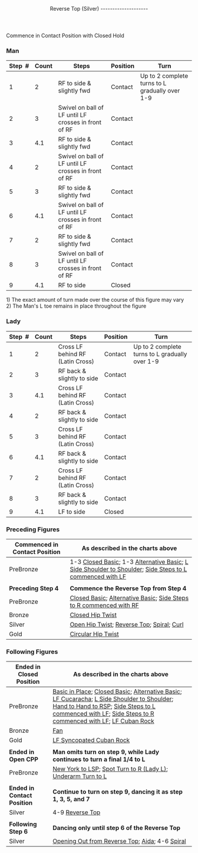 <header>Reverse Top (Silver)
--------------------

 </header>Commence in Contact Position with Closed Hold

### Man

 | **Step<span style="color:white">\_</span>\#** | **Count** | **Steps** | **Position** | **Turn** |
|---|---|---|---|---|
| 1 | 2 | RF to side &amp; slightly fwd | Contact | Up to 2 complete turns to L gradually over 1-9 |
| 2 | 3 | Swivel on ball of LF until LF crosses in front of RF | Contact |
| 3 | 4.1 | RF to side &amp; slightly fwd | Contact |
| 4 | 2 | Swivel on ball of LF until LF crosses in front of RF | Contact |
| 5 | 3 | RF to side &amp; slightly fwd | Contact |
| 6 | 4.1 | Swivel on ball of LF until LF crosses in front of RF | Contact |
| 7 | 2 | RF to side &amp; slightly fwd | Contact |
| 8 | 3 | Swivel on ball of LF until LF crosses in front of RF | Contact |
| 9 | 4.1 | RF to side | Closed |

1\) The exact amount of turn made over the course of this figure may vary  
 2) The Man's L toe remains in place throughout the figure

### Lady

 | ****Step<span style="color:white">\_</span>\#**** | **Count** | **Steps** | **Position** | **Turn** |
|---|---|---|---|---|
| 1 | 2 | Cross LF behind RF (Latin Cross) | Contact | Up to 2 complete turns to L gradually over 1-9 |
| 2 | 3 | RF back &amp; slightly to side | Contact |
| 3 | 4.1 | Cross LF behind RF (Latin Cross) | Contact |
| 4 | 2 | RF back &amp; slightly to side | Contact |
| 5 | 3 | Cross LF behind RF (Latin Cross) | Contact |
| 6 | 4.1 | RF back &amp; slightly to side | Contact |
| 7 | 2 | Cross LF behind RF (Latin Cross) | Contact |
| 8 | 3 | RF back &amp; slightly to side | Contact |
| 9 | 4.1 | LF to side | Closed |

### Preceding Figures

 | **Commenced in Contact Position** | **As described in the charts above** |
|---|---|
| PreBronze | 1-3 [Closed Basic](closed_basic); 1-3 [Alternative Basic](alternative_basic); [L Side Shoulder to Shoulder](shoulder_to_shoulder.md); [Side Steps to L commenced with LF](side_step.md) |
|  |  |
| **Preceding Step 4** | **Commence the Reverse Top from Step 4** |
| PreBronze | [Closed Basic](closed_basic); [Alternative Basic](alternative_basic); [Side Steps to R commenced with RF](side_step.md) |
| Bronze | [Closed Hip Twist](closed_hip.md) |
| Silver | [Open Hip Twist](open_hip.md); [Reverse Top](reverse_top.md); [Spiral](spiral.md); [Curl](curl.md) |
| Gold | [Circular Hip Twist](circular_hip_twist.md) |

### Following Figures

 | **Ended in Closed Position** | **As described in the charts above** |
|---|---|
| PreBronze | [Basic in Place](basic_in_place.md); [Closed Basic](closed_basic); [Alternative Basic](alternative_basic); [LF Cucaracha](cucaracha.md); [L Side Shoulder to Shoulder](shoulder_to_shoulder.md); [Hand to Hand to RSP](hand_to_hand.md); [Side Steps to L commenced with LF](side_step.md); [Side Steps to R commenced with LF](side_step.md); [LF Cuban Rock](cuban_rocks.md) |
| Bronze | [Fan](fan.md) |
| Gold | [LF Syncopated Cuban Rock](syncopated_cuban_rock.md) |
|  |  |
| **Ended in Open CPP** | **Man omits turn on step 9, while Lady continues to turn a final 1/4 to L** |
| PreBronze | [New York to LSP](new_york.md); [Spot Turn to R (Lady L)](spot_turn.md); [Underarm Turn to L](underarm_turn.md) |
|  |  |
| **Ended in Contact Position** | **Continue to turn on step 9, dancing it as step 1, 3, 5, and 7** |
| Silver | 4-9 [Reverse Top](reverse_top.md) |
|  |  |
| **Following Step 6** | **Dancing only until step 6 of the Reverse Top** |
| Silver | [Opening Out from Reverse Top](opening_reverse.md); [Aida](aida.md); 4-6 [Spiral](spiral.md) |